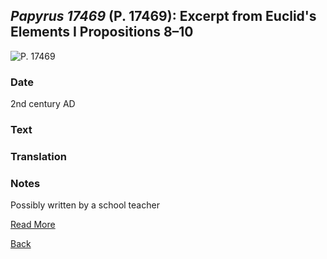 ## _Papyrus 17469_ (P. 17469): Excerpt from Euclid's Elements I Propositions 8–10

![P. 17469](https://berlpap.smb.museum/Original/P_17469_R_2_001.jpg)

### Date

2nd century AD

### Text 


### Translation


### Notes

Possibly written by a school teacher

[Read More](https://berlpap.smb.museum/record/?result=0&Alle=17469)

[Back](./resources.html)
